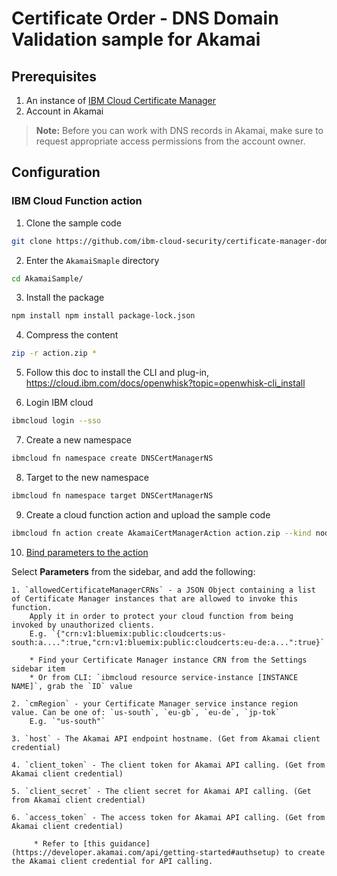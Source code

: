 # Certificate Order -  DNS Domain Validation sample for Akamai

## Prerequisites

1. An instance of [IBM Cloud Certificate Manager](https://cloud.ibm.com/docs/services/certificate-manager)
2. Account in Akamai

> **Note:** Before you can work with DNS records in Akamai, make sure to request appropriate access permissions from the account owner.

## Configuration

### IBM Cloud Function action

1. Clone the sample code

```bash
git clone https://github.com/ibm-cloud-security/certificate-manager-domain-validation-cloud-function-sample
```

2. Enter the `AkamaiSmaple` directory

```bash
cd AkamaiSample/
```

3. Install the package

```bash
npm install npm install package-lock.json
```

4. Compress the content

```bash
zip -r action.zip *
```

5. Follow this doc to install the CLI and plug-in, https://cloud.ibm.com/docs/openwhisk?topic=openwhisk-cli_install

6. Login IBM cloud

```bash
ibmcloud login --sso
```

7. Create a new namespace

```bash
ibmcloud fn namespace create DNSCertManagerNS
```

8. Target to the new namespace

```bash
ibmcloud fn namespace target DNSCertManagerNS
```

9. Create a cloud function action and upload the sample code

```bash
ibmcloud fn action create AkamaiCertManagerAction action.zip --kind nodejs:12
```

10. [Bind parameters to the action](https://cloud.ibm.com/docs/openwhisk/parameters.html#default-params-action)

   Select **Parameters** from the sidebar, and add the following:

    1. `allowedCertificateManagerCRNs` - a JSON Object containing a list of Certificate Manager instances that are allowed to invoke this function.
        Apply it in order to protect your cloud function from being invoked by unauthorized clients.  
        E.g. `{"crn:v1:bluemix:public:cloudcerts:us-south:a....":true,"crn:v1:bluemix:public:cloudcerts:eu-de:a...":true}`

        * Find your Certificate Manager instance CRN from the Settings sidebar item
        * Or from CLI: `ibmcloud resource service-instance [INSTANCE NAME]`, grab the `ID` value

    2. `cmRegion` - your Certificate Manager service instance region value. Can be one of: `us-south`, `eu-gb`, `eu-de`, `jp-tok`  
        E.g. `"us-south"`

    3. `host` - The Akamai API endpoint hostname. (Get from Akamai client credential)

    4. `client_token` - The client token for Akamai API calling. (Get from Akamai client credential)

    5. `client_secret` - The client secret for Akamai API calling. (Get from Akamai client credential)

    6. `access_token` - The access token for Akamai API calling. (Get from Akamai client credential)

         * Refer to [this guidance](https://developer.akamai.com/api/getting-started#authsetup) to create the Akamai client credential for API calling.
